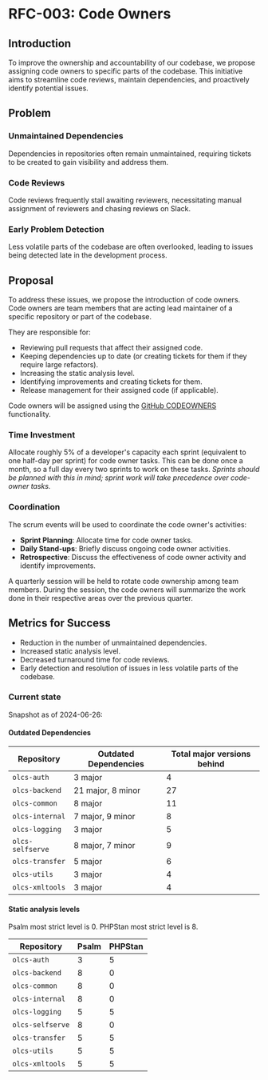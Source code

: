 # RFC-003: Code Owners

## Introduction

To improve the ownership and accountability of our codebase, we propose assigning code owners to specific parts of the codebase. This initiative aims to streamline code reviews, maintain dependencies, and proactively identify potential issues.

## Problem

### Unmaintained Dependencies

Dependencies in repositories often remain unmaintained, requiring tickets to be created to gain visibility and address them.

### Code Reviews

Code reviews frequently stall awaiting reviewers, necessitating manual assignment of reviewers and chasing reviews on Slack.

### Early Problem Detection

Less volatile parts of the codebase are often overlooked, leading to issues being detected late in the development process.

## Proposal

To address these issues, we propose the introduction of code owners. Code owners are team members that are acting lead maintainer of a specific repository or part of the codebase.

They are responsible for:

-   Reviewing pull requests that affect their assigned code.
-   Keeping dependencies up to date (or creating tickets for them if they require large refactors).
-   Increasing the static analysis level.
-   Identifying improvements and creating tickets for them.
-   Release management for their assigned code (if applicable).

Code owners will be assigned using the [GitHub CODEOWNERS](https://docs.github.com/en/repositories/managing-your-repositorys-settings-and-features/customizing-your-repository/about-code-owners#codeowners-file-location) functionality.

### Time Investment

Allocate roughly 5% of a developer's capacity each sprint (equivalent to one half-day per sprint) for code owner tasks. This can be done once a month, so a full day every two sprints to work on these tasks. _Sprints should be planned with this in mind; sprint work will take precedence over code-owner tasks._

### Coordination

The scrum events will be used to coordinate the code owner's activities:

-   **Sprint Planning**: Allocate time for code owner tasks.
-   **Daily Stand-ups**: Briefly discuss ongoing code owner activities.
-   **Retrospective**: Discuss the effectiveness of code owner activity and identify improvements.

A quarterly session will be held to rotate code ownership among team members. During the session, the code owners will summarize the work done in their respective areas over the previous quarter.

## Metrics for Success

-   Reduction in the number of unmaintained dependencies.
-   Increased static analysis level.
-   Decreased turnaround time for code reviews.
-   Early detection and resolution of issues in less volatile parts of the codebase.

### Current state

Snapshot as of 2024-06-26:

#### Outdated Dependencies

| Repository       | Outdated Dependencies | Total major versions behind |
| ---------------- | --------------------- | --------------------------- |
| `olcs-auth`      | 3 major               | 4                           |
| `olcs-backend`   | 21 major, 8 minor     | 27                          |
| `olcs-common`    | 8 major               | 11                          |
| `olcs-internal`  | 7 major, 9 minor      | 8                           |
| `olcs-logging`   | 3 major               | 5                           |
| `olcs-selfserve` | 8 major, 7 minor      | 9                           |
| `olcs-transfer`  | 5 major               | 6                           |
| `olcs-utils`     | 3 major               | 4                           |
| `olcs-xmltools`  | 3 major               | 4                           |

#### Static analysis levels

Psalm most strict level is 0. PHPStan most strict level is 8.

| Repository       | Psalm | PHPStan |
| ---------------- | ----- | ------- |
| `olcs-auth`      | 3     | 5       |
| `olcs-backend`   | 8     | 0       |
| `olcs-common`    | 8     | 0       |
| `olcs-internal`  | 8     | 0       |
| `olcs-logging`   | 5     | 5       |
| `olcs-selfserve` | 8     | 0       |
| `olcs-transfer`  | 5     | 5       |
| `olcs-utils`     | 5     | 5       |
| `olcs-xmltools`  | 5     | 5       |
